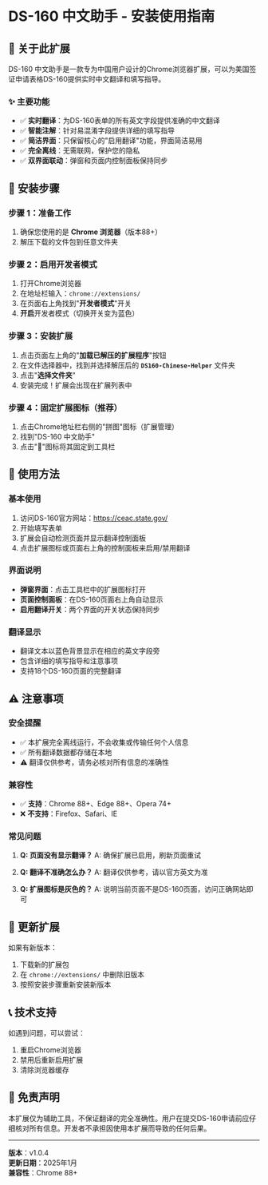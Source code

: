 # DS-160 中文助手 - 安装使用指南

## 📖 关于此扩展

DS-160 中文助手是一款专为中国用户设计的Chrome浏览器扩展，可以为美国签证申请表格DS-160提供实时中文翻译和填写指导。

### ✨ 主要功能
- ✅ **实时翻译**：为DS-160表单的所有英文字段提供准确的中文翻译
- ✅ **智能注解**：针对易混淆字段提供详细的填写指导
- ✅ **简洁界面**：只保留核心的"启用翻译"功能，界面简洁易用
- ✅ **完全离线**：无需联网，保护您的隐私
- ✅ **双界面联动**：弹窗和页面内控制面板保持同步

## 🚀 安装步骤

### 步骤 1：准备工作
1. 确保您使用的是 **Chrome 浏览器**（版本88+）
2. 解压下载的文件包到任意文件夹

### 步骤 2：启用开发者模式
1. 打开Chrome浏览器
2. 在地址栏输入：`chrome://extensions/`
3. 在页面右上角找到"**开发者模式**"开关
4. **开启**开发者模式（切换开关变为蓝色）

### 步骤 3：安装扩展
1. 点击页面左上角的"**加载已解压的扩展程序**"按钮
2. 在文件选择器中，找到并选择解压后的 **`DS160-Chinese-Helper`** 文件夹
3. 点击"**选择文件夹**"
4. 安装完成！扩展会出现在扩展列表中

### 步骤 4：固定扩展图标（推荐）
1. 点击Chrome地址栏右侧的"拼图"图标（扩展管理）
2. 找到"DS-160 中文助手"
3. 点击"📌"图标将其固定到工具栏

## 🎯 使用方法

### 基本使用
1. 访问DS-160官方网站：https://ceac.state.gov/
2. 开始填写表单
3. 扩展会自动检测页面并显示翻译控制面板
4. 点击扩展图标或页面右上角的控制面板来启用/禁用翻译

### 界面说明
- **弹窗界面**：点击工具栏中的扩展图标打开
- **页面控制面板**：在DS-160页面右上角自动显示
- **启用翻译开关**：两个界面的开关状态保持同步

### 翻译显示
- 翻译文本以蓝色背景显示在相应的英文字段旁
- 包含详细的填写指导和注意事项
- 支持18个DS-160页面的完整翻译

## ⚠️ 注意事项

### 安全提醒
- ✅ 本扩展完全离线运行，不会收集或传输任何个人信息
- ✅ 所有翻译数据都存储在本地
- ⚠️ 翻译仅供参考，请务必核对所有信息的准确性

### 兼容性
- ✅ **支持**：Chrome 88+、Edge 88+、Opera 74+
- ❌ **不支持**：Firefox、Safari、IE

### 常见问题
1. **Q: 页面没有显示翻译？**
   A: 确保扩展已启用，刷新页面重试

2. **Q: 翻译不准确怎么办？**
   A: 翻译仅供参考，请以官方英文为准

3. **Q: 扩展图标是灰色的？**
   A: 说明当前页面不是DS-160页面，访问正确网站即可

## 🔄 更新扩展

如果有新版本：
1. 下载新的扩展包
2. 在 `chrome://extensions/` 中删除旧版本
3. 按照安装步骤重新安装新版本

## 📞 技术支持

如遇到问题，可以尝试：
1. 重启Chrome浏览器
2. 禁用后重新启用扩展
3. 清除浏览器缓存

## 📄 免责声明

本扩展仅为辅助工具，不保证翻译的完全准确性。用户在提交DS-160申请前应仔细核对所有信息。开发者不承担因使用本扩展而导致的任何后果。

---

**版本**：v1.0.4  
**更新日期**：2025年1月  
**兼容性**：Chrome 88+
